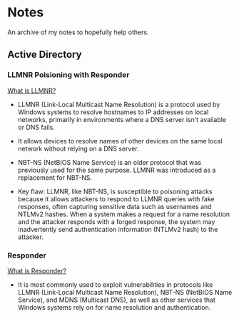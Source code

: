 # Notes
An archive of my notes to hopefully help others.


## Active Directory
### LLMNR Poisioning with Responder

<ins>What is LLMNR?</ins>
  - LLMNR (Link-Local Multicast Name Resolution) is a protocol used by Windows systems to resolve hostnames to IP addresses on local networks, primarily in environments where a DNS server isn't available or DNS fails.

  - It allows devices to resolve names of other devices on the same local network without relying on a DNS server.

  - NBT-NS (NetBIOS Name Service) is an older protocol that was previously used for the same purpose. LLMNR was introduced as a replacement for NBT-NS.

  - Key flaw: LLMNR, like NBT-NS, is susceptible to poisoning attacks because it allows attackers to respond to LLMNR queries with fake responses, often capturing sensitive data such as usernames and NTLMv2 hashes. When a system makes a request for a name resolution and the attacker responds with a forged response, the system may inadvertently send authentication information (NTLMv2 hash) to the attacker.

### Responder

<ins>What is Responder?</ins> 
- It is most commonly used to exploit vulnerabilities in protocols like LLMNR (Link-Local Multicast Name Resolution), NBT-NS (NetBIOS Name Service), and MDNS (Multicast DNS), as well as other services that Windows systems rely on for name resolution and authentication.
